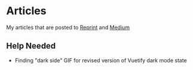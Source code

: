 # Articles
My articles that are posted to [Reprint](https://reprint.hkamran.com) and [Medium](https://hkamran.medium.com)

## Help Needed
- Finding "dark side" GIF for revised version of Vuetify dark mode state